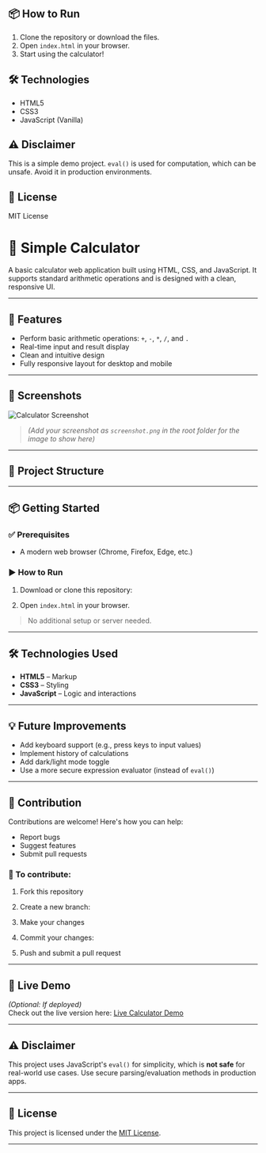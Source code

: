 
## 📦 How to Run

1. Clone the repository or download the files.
2. Open `index.html` in your browser.
3. Start using the calculator!

## 🛠 Technologies

- HTML5
- CSS3
- JavaScript (Vanilla)

## ⚠️ Disclaimer

This is a simple demo project. `eval()` is used for computation, which can be unsafe. Avoid it in production environments.

## 📃 License

MIT License

# 🔢 Simple Calculator

A basic calculator web application built using HTML, CSS, and JavaScript. It supports standard arithmetic operations and is designed with a clean, responsive UI.

---

## 🚀 Features

- Perform basic arithmetic operations: `+`, `-`, `*`, `/`, and `.`
- Real-time input and result display
- Clean and intuitive design
- Fully responsive layout for desktop and mobile

---

## 📸 Screenshots

![Calculator Screenshot](screenshot.png)

> *(Add your screenshot as `screenshot.png` in the root folder for the image to show here)*

---

## 📂 Project Structure


---

## 📦 Getting Started

### ✅ Prerequisites

- A modern web browser (Chrome, Firefox, Edge, etc.)

### ▶️ How to Run

1. Download or clone this repository:

2. Open `index.html` in your browser.

> No additional setup or server needed.

---

## 🛠 Technologies Used

- **HTML5** – Markup
- **CSS3** – Styling
- **JavaScript** – Logic and interactions

---

## 💡 Future Improvements

- Add keyboard support (e.g., press keys to input values)
- Implement history of calculations
- Add dark/light mode toggle
- Use a more secure expression evaluator (instead of `eval()`)

---

## 🤝 Contribution

Contributions are welcome! Here's how you can help:

- Report bugs
- Suggest features
- Submit pull requests

### 📝 To contribute:

1. Fork this repository
2. Create a new branch:


3. Make your changes
4. Commit your changes:


5. Push and submit a pull request

---

## 🔗 Live Demo

*(Optional: If deployed)*  
Check out the live version here: [Live Calculator Demo](https://your-demo-link.com)

---

## ⚠️ Disclaimer

This project uses JavaScript's `eval()` for simplicity, which is **not safe** for real-world use cases. Use secure parsing/evaluation methods in production apps.

---

## 📃 License

This project is licensed under the [MIT License](LICENSE).

---


